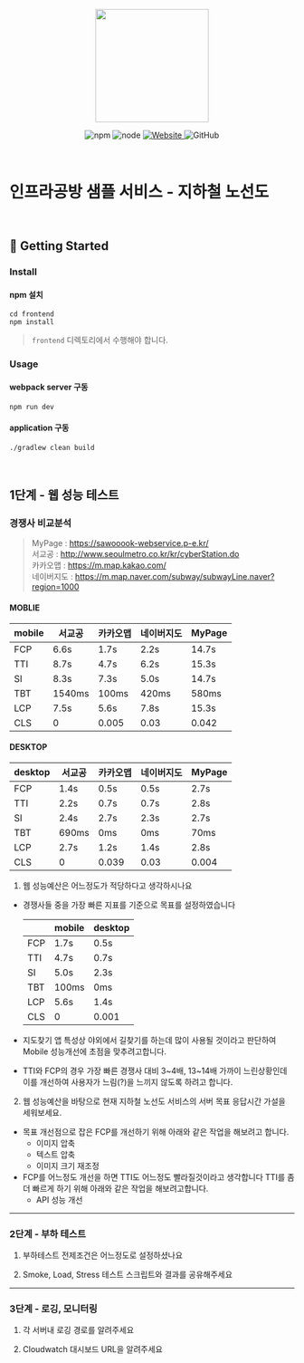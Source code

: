 <p align="center">
    <img width="200px;" src="https://raw.githubusercontent.com/woowacourse/atdd-subway-admin-frontend/master/images/main_logo.png"/>
</p>
<p align="center">
  <img alt="npm" src="https://img.shields.io/badge/npm-%3E%3D%205.5.0-blue">
  <img alt="node" src="https://img.shields.io/badge/node-%3E%3D%209.3.0-blue">
  <a href="https://edu.nextstep.camp/c/R89PYi5H" alt="nextstep atdd">
    <img alt="Website" src="https://img.shields.io/website?url=https%3A%2F%2Fedu.nextstep.camp%2Fc%2FR89PYi5H">
  </a>
  <img alt="GitHub" src="https://img.shields.io/github/license/next-step/atdd-subway-service">
</p>

<br>

# 인프라공방 샘플 서비스 - 지하철 노선도

<br>

## 🚀 Getting Started

### Install
#### npm 설치
```
cd frontend
npm install
```
> `frontend` 디렉토리에서 수행해야 합니다.

### Usage
#### webpack server 구동
```
npm run dev
```
#### application 구동
```
./gradlew clean build
```
<br>


## 1단계 - 웹 성능 테스트

### 경쟁사 비교분석

> MyPage : https://sawooook-webservice.p-e.kr/  
> 서교공 : http://www.seoulmetro.co.kr/kr/cyberStation.do   
> 카카오맵 : https://m.map.kakao.com/  
> 네이버지도 : https://m.map.naver.com/subway/subwayLine.naver?region=1000

#### MOBLIE
| mobile | 서교공 | 카카오맵  | 네이버지도 | MyPage |
|--------|--------|-------|-------|--------|
| FCP    | 6.6s   | 1.7s  | 2.2s  | 14.7s  |
| TTI    | 8.7s   | 4.7s  | 6.2s  | 15.3s  |
| SI     | 8.3s   | 7.3s  | 5.0s  | 14.7s  |
| TBT    | 1540ms | 100ms | 420ms | 580ms  |
| LCP    | 7.5s   | 5.6s  | 7.8s  | 15.3s  |
| CLS    | 0      | 0.005 | 0.03  | 0.042  |

#### DESKTOP
| desktop | 서교공   | 카카오맵  | 네이버지도 | MyPage |
|---------|-------|-------|-------|----------|
| FCP     | 1.4s  | 0.5s  | 0.5s  | 2.7s     |
| TTI     | 2.2s  | 0.7s  | 0.7s  | 2.8s     |
| SI      | 2.4s  | 2.7s  | 2.3s  | 2.7s     |
| TBT     | 690ms | 0ms   | 0ms   | 70ms     |
| LCP     | 2.7s  | 1.2s  | 1.4s  | 2.8s     |
| CLS     | 0     | 0.039 | 0.03  | 0.004    |


1. 웹 성능예산은 어느정도가 적당하다고 생각하시나요
+ 경쟁사들 중을 가장 빠른 지표를 기준으로 목표를 설정하였습니다

  |     | mobile | desktop |
  |--------|---------|------- |
  | FCP | 1.7s   | 0.5s    |
  | TTI | 4.7s   | 0.7s    |
  | SI  | 5.0s   | 2.3s    |
  | TBT | 100ms  | 0ms     |
  | LCP | 5.6s   | 1.4s    |
  | CLS | 0      | 0.001   |

+ 지도찾기 앱 특성상 야외에서 길찾기를 하는데 많이 사용될 것이라고 판단하여 Mobile 성능개선에 초점을 맞추려고합니다.
+ TTI와 FCP의 경우 가장 빠른 경쟁사 대비 3~4배, 13~14배 가까이 느린상황인데 이를 개선하여 사용자가 느림(?)을 느끼지 않도록 하려고 합니다.

2. 웹 성능예산을 바탕으로 현재 지하철 노선도 서비스의 서버 목표 응답시간 가설을 세워보세요.
+ 목표 개선점으로 잡은 FCP를 개선하기 위해 아래와 같은 작업을 해보려고 합니다.
  + 이미지 압축
  + 텍스트 압축
  + 이미지 크기 재조정
+ FCP를 어느정도 개선을 하면 TTI도 어느정도 빨라질것이라고 생각합니다 TTI를 좀더 빠르게 하기 위해 아래와 같은 작업을 해보려고합니다.
  + API 성능 개선

---

### 2단계 - 부하 테스트 
1. 부하테스트 전제조건은 어느정도로 설정하셨나요

2. Smoke, Load, Stress 테스트 스크립트와 결과를 공유해주세요

---

### 3단계 - 로깅, 모니터링
1. 각 서버내 로깅 경로를 알려주세요

2. Cloudwatch 대시보드 URL을 알려주세요
